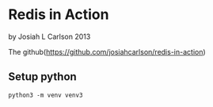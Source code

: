 # Redis in Action  
by Josiah L Carlson 2013

The github(https://github.com/josiahcarlson/redis-in-action)



## Setup python
```
python3 -m venv venv3
```